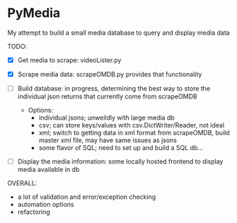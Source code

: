 # PyMedia
My attempt to build a small media database to query and display media data

TODO:
- [x] Get media to scrape: videoLister.py
- [x] Scrape media data: scrapeOMDB.py provides that functionality
- [ ] Build database: in progress, determining the best way to store the individual
 json returns that currently come from scrapeOMDB
    - Options:
      - individual jsons; unweildly with large media db
      - csv; can store keys/values with csv.DictWriter/Reader, not ideal
      - xml; switch to getting data in xml format from scrapeOMDB, build master xml file,
      may have same issues as jsons
      - some flavor of SQL; need to set up and build a SQL db...
- [ ] Display the media information: some locally hosted frontend to display media
available in db


OVERALL:
- a lot of validation and error/exception checking
- automation options
- refactoring
